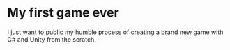 # My first game ever
I just want to public my humble process of creating a brand new game with C# and Unity from the scratch.
